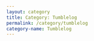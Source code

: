 ```yaml
---
layout: category
title: Category: Tumblelog
permalink: /category/tumblelog
category-name: Tumblelog
---
```


